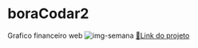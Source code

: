 # boraCodar2
Grafico financeiro web
![img-semana](https://github.com/AmandaLuiza00/boraCodar2/assets/169845703/286e65a7-18b9-48ef-a849-127d80e40533)
 [ 🔗Link do projeto](https://codarfinanceiro.netlify.app/)
